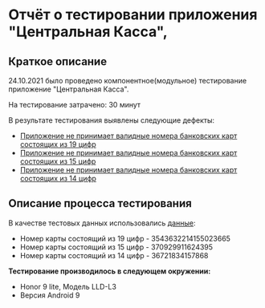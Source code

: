 # Отчёт о тестировании приложения "Центральная Касса",

## Краткое описание

24.10.2021 было проведено компонентное(модульное) тестирование приложение "Центральная Касса".

На тестирование затрачено: 30 минут

В результате тестирования выявлены следующие дефекты:
* [Приложение не принимает валидные номера банковских карт состоящих из 19 цифр](https://github.com/Nikolay-Potapov/Credit-Card-Number-Validator/issues/1)
* [Приложение не принимает валидные номера банковских карт состоящих из 15 цифр](https://github.com/Nikolay-Potapov/Credit-Card-Number-Validator/issues/2)
* [Приложение не принимает валидные номера банковских карт состоящих из 14 цифр](https://github.com/Nikolay-Potapov/Credit-Card-Number-Validator/issues/3)

## Описание процесса тестирования

В качестве тестовых данных использовались [данные](https://www.freeformatter.com/credit-card-number-generator-validator.html):
* Номер карты состоящий из 19 цифр - 3543632214155023665
* Номер карты состоящий из 15 цифр - 370929911624395
* Номер карты состоящий из 14 цифр - 36721834157868 

**Тестирование производилось в следующем окружении:**
* Honor 9 lite, Модель LLD-L3
* Версия Android 9
